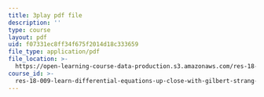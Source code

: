 ```yaml
---
title: 3play pdf file
description: ''
type: course
layout: pdf
uid: f07331ec8ff34f675f2014d18c333659
file_type: application/pdf
file_location: >-
  https://open-learning-course-data-production.s3.amazonaws.com/res-18-009-learn-differential-equations-up-close-with-gilbert-strang-and-cleve-moler-fall-2015/f07331ec8ff34f675f2014d18c333659_FATUw506mE.pdf
course_id: >-
  res-18-009-learn-differential-equations-up-close-with-gilbert-strang-and-cleve-moler-fall-2015
---
```

